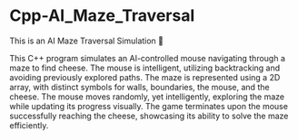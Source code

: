 # Cpp-AI_Maze_Traversal
This is an AI Maze Traversal Simulation 🤖

This C++ program simulates an AI-controlled mouse navigating through a maze to find cheese. The mouse is intelligent, utilizing backtracking and avoiding previously explored paths. The maze is represented using a 2D array, with distinct symbols for walls, boundaries, the mouse, and the cheese. The mouse moves randomly, yet intelligently, exploring the maze while updating its progress visually. The game terminates upon the mouse successfully reaching the cheese, showcasing its ability to solve the maze efficiently.
